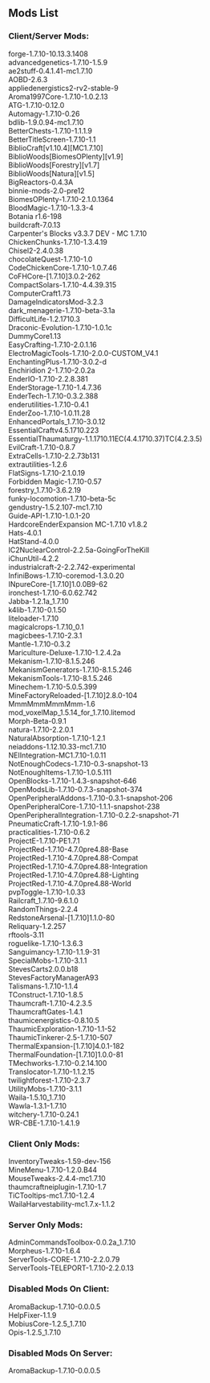 ## Mods List

### Client/Server Mods:
forge-1.7.10-10.13.3.1408<br>
advancedgenetics-1.7.10-1.5.9<br>
ae2stuff-0.4.1.41-mc1.7.10<br>
AOBD-2.6.3<br>
appliedenergistics2-rv2-stable-9<br>
Aroma1997Core-1.7.10-1.0.2.13<br>
ATG-1.7.10-0.12.0<br>
Automagy-1.7.10-0.26<br>
bdlib-1.9.0.94-mc1.7.10<br>
BetterChests-1.7.10-1.1.1.9<br>
BetterTitleScreen-1.7.10-1.1<br>
BiblioCraft[v1.10.4][MC1.7.10]<br>
BiblioWoods[BiomesOPlenty][v1.9]<br>
BiblioWoods[Forestry][v1.7]<br>
BiblioWoods[Natura][v1.5]<br>
BigReactors-0.4.3A<br>
binnie-mods-2.0-pre12<br>
BiomesOPlenty-1.7.10-2.1.0.1364<br>
BloodMagic-1.7.10-1.3.3-4<br>
Botania r1.6-198<br>
buildcraft-7.0.13<br>
Carpenter's Blocks v3.3.7 DEV - MC 1.7.10<br>
ChickenChunks-1.7.10-1.3.4.19<br>
Chisel2-2.4.0.38<br>
chocolateQuest-1.7.10-1.0<br>
CodeChickenCore-1.7.10-1.0.7.46<br>
CoFHCore-[1.7.10]3.0.2-262<br>
CompactSolars-1.7.10-4.4.39.315<br>
ComputerCraft1.73<br>
DamageIndicatorsMod-3.2.3<br>
dark_menagerie-1.7.10-beta-3.1a<br>
DifficultLife-1.2.1710.3<br>
Draconic-Evolution-1.7.10-1.0.1c<br>
DummyCore1.13<br>
EasyCrafting-1.7.10-2.0.1.16<br>
ElectroMagicTools-1.7.10-2.0.0-CUSTOM_V4.1<br>
EnchantingPlus-1.7.10-3.0.2-d<br>
Enchiridion 2-1.7.10-2.0.2a<br>
EnderIO-1.7.10-2.2.8.381<br>
EnderStorage-1.7.10-1.4.7.36<br>
EnderTech-1.7.10-0.3.2.388<br>
enderutilities-1.7.10-0.4.1<br>
EnderZoo-1.7.10-1.0.11.28<br>
EnhancedPortals_1.7.10-3.0.12<br>
EssentialCraftv4.5.1710.223<br>
EssentialThaumaturgy-1.1.1710.11EC(4.4.1710.37)TC(4.2.3.5)<br>
EvilCraft-1.7.10-0.8.7<br>
ExtraCells-1.7.10-2.2.73b131<br>
extrautilities-1.2.6<br>
FlatSigns-1.7.10-2.1.0.19<br>
Forbidden Magic-1.7.10-0.57<br>
forestry_1.7.10-3.6.2.19<br>
funky-locomotion-1.7.10-beta-5c<br>
gendustry-1.5.2.107-mc1.7.10<br>
Guide-API-1.7.10-1.0.1-20<br>
HardcoreEnderExpansion  MC-1.7.10  v1.8.2<br>
Hats-4.0.1<br>
HatStand-4.0.0<br>
IC2NuclearControl-2.2.5a-GoingForTheKill<br>
iChunUtil-4.2.2<br>
industrialcraft-2-2.2.742-experimental<br>
InfiniBows-1.7.10-coremod-1.3.0.20<br>
INpureCore-[1.7.10]1.0.0B9-62<br>
ironchest-1.7.10-6.0.62.742<br>
Jabba-1.2.1a_1.7.10<br>
k4lib-1.7.10-0.1.50<br>
liteloader-1.7.10<br>
magicalcrops-1.7.10_0.1<br>
magicbees-1.7.10-2.3.1<br>
Mantle-1.7.10-0.3.2<br>
Mariculture-Deluxe-1.7.10-1.2.4.2a<br>
Mekanism-1.7.10-8.1.5.246<br>
MekanismGenerators-1.7.10-8.1.5.246<br>
MekanismTools-1.7.10-8.1.5.246<br>
Minechem-1.7.10-5.0.5.399<br>
MineFactoryReloaded-[1.7.10]2.8.0-104<br>
MmmMmmMmmMmm-1.6<br>
mod_voxelMap_1.5.14_for_1.7.10.litemod<br>
Morph-Beta-0.9.1<br>
natura-1.7.10-2.2.0.1<br>
NaturalAbsorption-1.7.10-1.2.1<br>
neiaddons-1.12.10.33-mc1.7.10<br>
NEIIntegration-MC1.7.10-1.0.11<br>
NotEnoughCodecs-1.7.10-0.3-snapshot-13<br>
NotEnoughItems-1.7.10-1.0.5.111<br>
OpenBlocks-1.7.10-1.4.3-snapshot-646<br>
OpenModsLib-1.7.10-0.7.3-snapshot-374<br>
OpenPeripheralAddons-1.7.10-0.3.1-snapshot-206<br>
OpenPeripheralCore-1.7.10-1.1.1-snapshot-238<br>
OpenPeripheralIntegration-1.7.10-0.2.2-snapshot-71<br>
PneumaticCraft-1.7.10-1.9.1-86<br>
practicalities-1.7.10-0.6.2<br>
ProjectE-1.7.10-PE1.7.1<br>
ProjectRed-1.7.10-4.7.0pre4.88-Base<br>
ProjectRed-1.7.10-4.7.0pre4.88-Compat<br>
ProjectRed-1.7.10-4.7.0pre4.88-Integration<br>
ProjectRed-1.7.10-4.7.0pre4.88-Lighting<br>
ProjectRed-1.7.10-4.7.0pre4.88-World<br>
pvpToggle-1.7.10-1.0.33<br>
Railcraft_1.7.10-9.6.1.0<br>
RandomThings-2.2.4<br>
RedstoneArsenal-[1.7.10]1.1.0-80<br>
Reliquary-1.2.257<br>
rftools-3.11<br>
roguelike-1.7.10-1.3.6.3<br>
Sanguimancy-1.7.10-1.1.9-31<br>
SpecialMobs-1.7.10-3.1.1<br>
StevesCarts2.0.0.b18<br>
StevesFactoryManagerA93<br>
Talismans-1.7.10-1.1.4<br>
TConstruct-1.7.10-1.8.5<br>
Thaumcraft-1.7.10-4.2.3.5<br>
ThaumcraftGates-1.4.1<br>
thaumicenergistics-0.8.10.5<br>
ThaumicExploration-1.7.10-1.1-52<br>
ThaumicTinkerer-2.5-1.7.10-507<br>
ThermalExpansion-[1.7.10]4.0.1-182<br>
ThermalFoundation-[1.7.10]1.0.0-81<br>
TMechworks-1.7.10-0.2.14.100<br>
Translocator-1.7.10-1.1.2.15<br>
twilightforest-1.7.10-2.3.7<br>
UtilityMobs-1.7.10-3.1.1<br>
Waila-1.5.10_1.7.10<br>
Wawla-1.3.1-1.7.10<br>
witchery-1.7.10-0.24.1<br>
WR-CBE-1.7.10-1.4.1.9

### Client Only Mods:
InventoryTweaks-1.59-dev-156<br>
MineMenu-1.7.10-1.2.0.B44<br>
MouseTweaks-2.4.4-mc1.7.10<br>
thaumcraftneiplugin-1.7.10-1.7<br>
TiCTooltips-mc1.7.10-1.2.4<br>
WailaHarvestability-mc1.7.x-1.1.2

### Server Only Mods:
AdminCommandsToolbox-0.0.2a_1.7.10<br>
Morpheus-1.7.10-1.6.4<br>
ServerTools-CORE-1.7.10-2.2.0.79<br>
ServerTools-TELEPORT-1.7.10-2.2.0.13

### Disabled Mods On Client:
AromaBackup-1.7.10-0.0.0.5<br>
HelpFixer-1.1.9<br>
MobiusCore-1.2.5_1.7.10<br>
Opis-1.2.5_1.7.10

### Disabled Mods On Server:
AromaBackup-1.7.10-0.0.0.5
